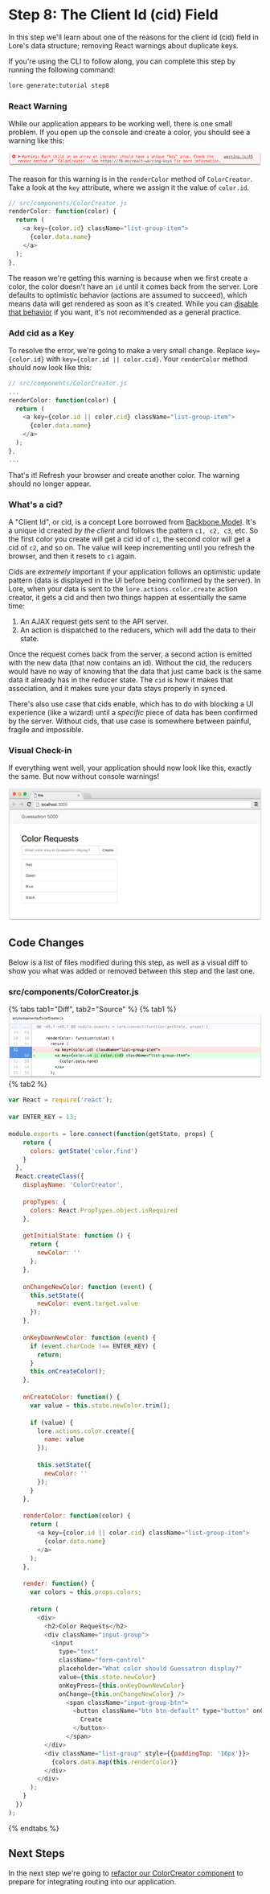 # Step 8: The Client Id (cid) Field

In this step we'll learn about one of the reasons for the client id (cid) field in Lore's data structure; removing 
React warnings about duplicate keys.

If you're using the CLI to follow along, you can complete this step by running the following command:

```sh
lore generate:tutorial step8
```

### React Warning

While our application appears to be working well, there is one small problem.  If you open up the console and create
a color, you should see a warning like this:

![Duplicate Key Warning](../../images/step8-visual-warning.png)

The reason for this warning is in the `renderColor` method of `ColorCreator`. Take a look at the `key` attribute, where
we assign it the value of `color.id`.

```js
// src/components/ColorCreator.js
renderColor: function(color) {
  return (
    <a key={color.id} className="list-group-item">
      {color.data.name}
    </a>
  );
},
```

The reason we're getting this warning is because when we first create a color, the color doesn't have an `id` until it 
comes back from the server. Lore defaults to optimistic behavior (actions are assumed to succeed), which means data 
will get rendered as soon as it's created. While you can [disable that behavior](../misc/DisablingOptimisticBehavior.md)
if you want, it's not recommended as a general practice.

### Add cid as a Key

To resolve the error, we're going to make a very small change. Replace `key={color.id}` with 
`key={color.id || color.cid}`. Your `renderColor` method should now look like this:

```js
// src/components/ColorCreator.js
...
renderColor: function(color) {
  return (
    <a key={color.id || color.cid} className="list-group-item">
      {color.data.name}
    </a>
  );
},
...
```

That's it! Refresh your browser and create another color. The warning should no longer appear. 

### What's a cid?

A "Client Id", or cid, is a concept Lore borrowed from [Backbone.Model](http://backbonejs.org/#Model-cid). It's a 
unique id created *by the client* and follows the pattern `c1, c2, c3`, etc. So the first color you create will get a 
cid id of `c1`, the second color will get a cid of `c2`, and so on. The value will keep incrementing until you refresh 
the browser, and then it resets to `c1` again.

Cids are *extremely* important if your application follows an optimistic update pattern (data is displayed in the UI 
before being confirmed by the server). In Lore, when your data is sent to the `lore.actions.color.create` action 
creator, it gets a cid and then two things happen at essentially the same time:

1. An AJAX request gets sent to the API server.
2. An action is dispatched to the reducers, which will add the data to their state.

Once the request comes back from the server, a second action is emitted with the new data (that now contains an id).
Without the cid, the reducers would have no way of knowing that the data that just came back is the same data it already
has in the reducer state.  The `cid` is how it makes that association, and it makes sure your data stays properly in 
synced.

There's also use case that cids enable, which has to do with blocking a UI experience (like a wizard) until a 
*specific* piece of data has been confirmed by the server. Without cids, that use case is somewhere between painful, 
fragile and impossible.

### Visual Check-in

If everything went well, your application should now look like this, exactly the same. But now without console warnings!

![New Lore App](../../images/step8-visual.png)

## Code Changes

Below is a list of files modified during this step, as well as a visual diff to show you what was added or removed 
between this step and the last one.

### src/components/ColorCreator.js

{% tabs tab1="Diff", tab2="Source" %}
{% tab1 %}
![New Lore App](../../images/step8-diff-color-creator.png)
{% tab2 %}
```js
var React = require('react');

var ENTER_KEY = 13;

module.exports = lore.connect(function(getState, props) {
    return {
      colors: getState('color.find')
    }
  },
  React.createClass({
    displayName: 'ColorCreator',

    propTypes: {
      colors: React.PropTypes.object.isRequired
    },

    getInitialState: function () {
      return {
        newColor: ''
      };
    },

    onChangeNewColor: function (event) {
      this.setState({
        newColor: event.target.value
      });
    },

    onKeyDownNewColor: function (event) {
      if (event.charCode !== ENTER_KEY) {
        return;
      }
      this.onCreateColor();
    },

    onCreateColor: function() {
      var value = this.state.newColor.trim();

      if (value) {
        lore.actions.color.create({
          name: value
        });

        this.setState({
          newColor: ''
        });
      }
    },

    renderColor: function(color) {
      return (
        <a key={color.id || color.cid} className="list-group-item">
          {color.data.name}
        </a>
      );
    },

    render: function() {
      var colors = this.props.colors;

      return (
        <div>
          <h2>Color Requests</h2>
          <div className="input-group">
            <input
              type="text"
              className="form-control"
              placeholder="What color should Guessatron display?"
              value={this.state.newColor}
              onKeyPress={this.onKeyDownNewColor}
              onChange={this.onChangeNewColor} />
                <span className="input-group-btn">
                  <button className="btn btn-default" type="button" onClick={this.onCreateColor}>
                    Create
                  </button>
                </span>
          </div>
          <div className="list-group" style={{paddingTop: '16px'}}>
            {colors.data.map(this.renderColor)}
          </div>
        </div>
      );
    }
  })
);
```
{% endtabs %}

## Next Steps

In the next step we're going to [refactor our ColorCreator component](./Step9.md) to prepare for integrating routing
into our application.
